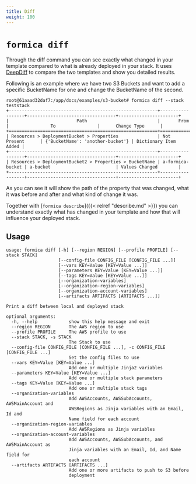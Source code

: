 ```yaml
---
title: Diff
weight: 100
---
```


# `formica diff`

Through the diff command you can see exactly what changed in your template compared to what is already deployed in your stack. It uses [DeepDiff](https://github.com/seperman/deepdiff) to compare the two templates and show you detailed results.

Following is an example where we have two S3 Buckets and want to add a specific BucketName for one and change the BucketName of the second.

```
root@61aaad32daf7:/app/docs/examples/s3-bucket# formica diff --stack teststack
+---------------------------------------------------------+------------------+----------------------------------+-----------------------+
|                          Path                           |       From       |                To                |      Change Type      |
+=========================================================+==================+==================================+=======================+
| Resources > DeploymentBucket > Properties               | Not Present      | {'BucketName': 'another-bucket'} | Dictionary Item Added |
+---------------------------------------------------------+------------------+----------------------------------+-----------------------+
| Resources > DeploymentBucket2 > Properties > BucketName | a-formica-bucket | a-bucket                         | Values Changed        |
+---------------------------------------------------------+------------------+----------------------------------+-----------------------+
```

As you can see it will show the path of the property that was changed, what it was before and after and what kind of change it was.

Together with [`formica describe`]({{< relref "describe.md" >}}) you can understand exactly what has changed in your template and how that will influence your deployed stack.

## Usage

```
usage: formica diff [-h] [--region REGION] [--profile PROFILE] [--stack STACK]
                    [--config-file CONFIG_FILE [CONFIG_FILE ...]]
                    [--vars KEY=Value [KEY=Value ...]]
                    [--parameters KEY=Value [KEY=Value ...]]
                    [--tags KEY=Value [KEY=Value ...]]
                    [--organization-variables]
                    [--organization-region-variables]
                    [--organization-account-variables]
                    [--artifacts ARTIFACTS [ARTIFACTS ...]]

Print a diff between local and deployed stack

optional arguments:
  -h, --help            show this help message and exit
  --region REGION       The AWS region to use
  --profile PROFILE     The AWS profile to use
  --stack STACK, -s STACK
                        The Stack to use
  --config-file CONFIG_FILE [CONFIG_FILE ...], -c CONFIG_FILE [CONFIG_FILE ...]
                        Set the config files to use
  --vars KEY=Value [KEY=Value ...]
                        Add one or multiple Jinja2 variables
  --parameters KEY=Value [KEY=Value ...]
                        Add one or multiple stack parameters
  --tags KEY=Value [KEY=Value ...]
                        Add one or multiple stack tags
  --organization-variables
                        Add AWSAccounts, AWSSubAccounts, AWSMainAccount and
                        AWSRegions as Jinja variables with an Email, Id and
                        Name field for each account
  --organization-region-variables
                        Add AWSRegions as Jinja variables
  --organization-account-variables
                        Add AWSAccounts, AWSSubAccounts, and AWSMainAccount as
                        Jinja variables with an Email, Id, and Name field for
                        each account
  --artifacts ARTIFACTS [ARTIFACTS ...]
                        Add one or more artifacts to push to S3 before
                        deployment
```
